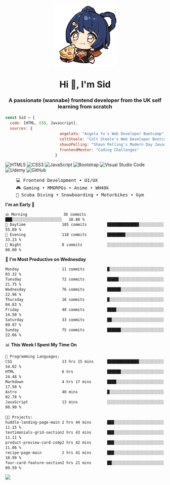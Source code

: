 <p align="center">
<img align="center" src="imgs/HuTaoPizza.gif" alt="Logo">
</p>
<h1 align="center">Hi 👋, I'm Sid</h1>
<h3 align="center">A passionate (wannabe) frontend developer from the UK self learning from scratch</h3>


```javascript
const Sid = {
  code: [HTML, CSS, Javascript],
  sources: {
                        angelaYu: "Angela Yu's Web Developer Bootcamp",
                        coltSteele: "Colt Steele's Web Developer Bootcamp",
                        shaunPelling: "Shaun Pelling's Modern Day Javascript",
                        frontendMentor: "Coding Challenges"
                      }
```

![HTML5](https://img.shields.io/badge/html5-%23E34F26.svg?style=for-the-badge&logo=html5&logoColor=white)
![CSS3](https://img.shields.io/badge/css3-%231572B6.svg?style=for-the-badge&logo=css3&logoColor=white)
![JavaScript](https://img.shields.io/badge/javascript-%23323330.svg?style=for-the-badge&logo=javascript&logoColor=%23F7DF1E)
![Bootstrap](https://img.shields.io/badge/bootstrap-%238511FA.svg?style=for-the-badge&logo=bootstrap&logoColor=white)
![Visual Studio Code](https://img.shields.io/badge/Visual%20Studio%20Code-0078d7.svg?style=for-the-badge&logo=visual-studio-code&logoColor=white)
![Udemy](https://img.shields.io/badge/Udemy-A435F0?style=for-the-badge&logo=Udemy&logoColor=white)
![GitHub](https://img.shields.io/badge/github-%23121011.svg?style=for-the-badge&logo=github&logoColor=white)

<pre>
    💻 Frontend Development • UI/UX 
    🎮 Gaming • MMORPGs • Anime • WH40k
    💪 Scuba Diving • Snowboarding • Motorbikes • Gym
</pre>

<!--START_SECTION:waka-->
**I'm an Early 🐤** 

```text
🌞 Morning                36 commits          ███░░░░░░░░░░░░░░░░░░░░░░   10.88 % 
🌆 Daytime                185 commits         ██████████████░░░░░░░░░░░   55.89 % 
🌃 Evening                110 commits         ████████░░░░░░░░░░░░░░░░░   33.23 % 
🌙 Night                  0 commits           ░░░░░░░░░░░░░░░░░░░░░░░░░   00.00 % 
```
📅 **I'm Most Productive on Wednesday** 

```text
Monday                   11 commits          █░░░░░░░░░░░░░░░░░░░░░░░░   03.32 % 
Tuesday                  72 commits          █████░░░░░░░░░░░░░░░░░░░░   21.75 % 
Wednesday                76 commits          ██████░░░░░░░░░░░░░░░░░░░   22.96 % 
Thursday                 16 commits          █░░░░░░░░░░░░░░░░░░░░░░░░   04.83 % 
Friday                   48 commits          ████░░░░░░░░░░░░░░░░░░░░░   14.50 % 
Saturday                 33 commits          ██░░░░░░░░░░░░░░░░░░░░░░░   09.97 % 
Sunday                   75 commits          ██████░░░░░░░░░░░░░░░░░░░   22.66 % 
```


📊 **This Week I Spent My Time On** 

```text
💬 Programming Languages: 
CSS                      13 hrs 15 mins      ██████████████░░░░░░░░░░░   54.02 % 
HTML                     6 hrs               ██████░░░░░░░░░░░░░░░░░░░   24.48 % 
Markdown                 4 hrs 17 mins       ████░░░░░░░░░░░░░░░░░░░░░   17.50 % 
Astro                    40 mins             █░░░░░░░░░░░░░░░░░░░░░░░░   02.78 % 
JavaScript               13 mins             ░░░░░░░░░░░░░░░░░░░░░░░░░   00.90 % 

🐱‍💻 Projects: 
huddle-landing-page-main 2 hrs 44 mins       ███░░░░░░░░░░░░░░░░░░░░░░   11.15 % 
testimonials-grid-section2 hrs 43 mins       ███░░░░░░░░░░░░░░░░░░░░░░   11.11 % 
product-preview-card-comp2 hrs 42 mins       ███░░░░░░░░░░░░░░░░░░░░░░   11.06 % 
recipe-page-main         2 hrs 41 mins       ███░░░░░░░░░░░░░░░░░░░░░░   10.99 % 
four-card-feature-section2 hrs 21 mins       ██░░░░░░░░░░░░░░░░░░░░░░░   09.59 % 
```


<!--END_SECTION:waka-->

<a href="">![](https://komarev.com/ghpvc/?username=sedaryildirim&style=for-the-badge)</a>
